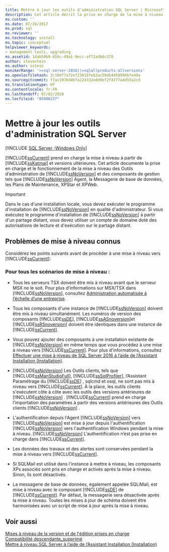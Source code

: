 ```yaml
---
title: Mettre à jour les outils d’administration SQL Server | Microsoft Docs
description: Cet article décrit la prise en charge de la mise à niveau des outils d’administration SQL Server et des composants d’administration, comme SQL Server Agent.
ms.custom: ''
ms.date: 07/24/2017
ms.prod: sql
ms.reviewer: ''
ms.technology: install
ms.topic: conceptual
helpviewer_keywords:
- management tools, upgrading
ms.assetid: 1dab50b9-d16c-49a1-9ecc-af72adb6c378
author: stevestein
ms.author: sstein
monikerRange: '>=sql-server-2016||=sqlallproducts-allversions'
ms.openlocfilehash: 2c10d77a72ef23616feb2ac59db44589966fe49a
ms.sourcegitcommit: f7ac1976d4bfa224332edd9ef2f4377a4d55a2c9
ms.translationtype: HT
ms.contentlocale: fr-FR
ms.lasthandoff: 07/02/2020
ms.locfileid: "85900237"
---
```

# <a name="upgrade-sql-server-management-tools"></a>Mettre à jour les outils d'administration SQL Server

[!INCLUDE [SQL Server -Windows Only](../../includes/applies-to-version/sql-windows-only.md)]

[!INCLUDE[ssCurrent](../../includes/sscurrent-md.md)] prend en charge la mise à niveau à partir de [!INCLUDE[ssKatmai](../../includes/sskatmai-md.md)] et versions ultérieures. Cet article documente la prise en charge et le fonctionnement de la mise à niveau des Outils d’administration de [!INCLUDE[ssNoVersion](../../includes/ssnoversion-md.md)] et des composants de gestion tels que [!INCLUDE[ssNoVersion](../../includes/ssnoversion-md.md)] Agent, la Messagerie de base de données, les Plans de Maintenance, XPStar et XPWeb.  
  
> [!IMPORTANT]  
>  Dans le cas d'une installation locale, vous devez exécuter le programme d'installation de [!INCLUDE[ssNoVersion](../../includes/ssnoversion-md.md)] en qualité d'administrateur. Si vous exécutez le programme d'installation de [!INCLUDE[ssNoVersion](../../includes/ssnoversion-md.md)] à partir d'un partage distant, vous devez utiliser un compte de domaine doté des autorisations de lecture et d'exécution sur le partage distant.  
  
## <a name="known-upgrade-issues"></a>Problèmes de mise à niveau connus  
Considérez les points suivants avant de procéder à une mise à niveau vers [!INCLUDE[ssCurrent](../../includes/sscurrent-md.md)]:  
  
### <a name="for-all-upgrade-scenarios"></a>Pour tous les scénarios de mise à niveau :  
  
- Tous les serveurs TSX doivent être mis à niveau avant que le serveur MSX ne le soit. Pour plus d’informations sur MSX/TSX dans [!INCLUDE[ssNoVersion](../../includes/ssnoversion-md.md)], consultez [Administration automatisée à l’échelle d’une entreprise](../../ssms/agent/automated-administration-across-an-enterprise.md).  
  
-   Tous les composants d'une instance de [!INCLUDE[ssNoVersion](../../includes/ssnoversion-md.md)] doivent être mis à niveau simultanément. Les numéros de version des composants [!INCLUDE[ssDE](../../includes/ssde-md.md)], [!INCLUDE[ssASnoversion](../../includes/ssasnoversion-md.md)]et [!INCLUDE[ssRSnoversion](../../includes/ssrsnoversion-md.md)] doivent être identiques dans une instance de [!INCLUDE[ssCurrent](../../includes/sscurrent-md.md)].  
  
-   Vous pouvez ajouter des composants à une installation existante de [!INCLUDE[ssNoVersion](../../includes/ssnoversion-md.md)] en même temps que vous procédez à une mise à niveau vers [!INCLUDE[ssCurrent](../../includes/sscurrent-md.md)]. Pour plus d’informations, consultez [Effectuer une mise à niveau de SQL Server 2016 à l’aide de l’Assistant Installation &#40;Installation&#41;](../../database-engine/install-windows/upgrade-sql-server-using-the-installation-wizard-setup.md).  
  
-   [!INCLUDE[ssNoVersion](../../includes/ssnoversion-md.md)] Les Outils clients, tels que [!INCLUDE[ssManStudioFull](../../includes/ssmanstudiofull-md.md)], [!INCLUDE[ssSqlProfiler](../../includes/sssqlprofiler-md.md)], l’Assistant Paramétrage du [!INCLUDE[ssDE](../../includes/ssde-md.md)] , sqlcmd et osql, ne sont pas mis à niveau vers [!INCLUDE[ssCurrent](../../includes/sscurrent-md.md)]. À la place, les outils clients s'exécutent côte à côte avec les outils des versions antérieures de [!INCLUDE[ssNoVersion](../../includes/ssnoversion-md.md)] . [!INCLUDE[ssCurrent](../../includes/sscurrent-md.md)] prend en charge l’importation des paramètres à partir des versions antérieures des Outils clients [!INCLUDE[ssNoVersion](../../includes/ssnoversion-md.md)] .  
  
-   L'authentification depuis l'Agent [!INCLUDE[ssNoVersion](../../includes/ssnoversion-md.md)] vers [!INCLUDE[ssNoVersion](../../includes/ssnoversion-md.md)] est mise à jour depuis l'authentification [!INCLUDE[ssNoVersion](../../includes/ssnoversion-md.md)] vers l'authentification Windows pendant la mise à niveau. [!INCLUDE[ssNoVersion](../../includes/ssnoversion-md.md)] L’authentification n’est pas prise en charge dans [!INCLUDE[ssCurrent](../../includes/sscurrent-md.md)].  
  
-   Les données des travaux et des alertes sont conservées pendant la mise à niveau vers [!INCLUDE[ssCurrent](../../includes/sscurrent-md.md)].  
  
-   Si SQLMail est utilisé dans l'instance à mettre à niveau, les composants XPs associés sont pris en charge et activés après la mise à niveau. Sinon, ils sont désactivés.  
  
-   La messagerie de base de données, également appelée SQLiMail, est mise à niveau avec le composant [!INCLUDE[ssDE](../../includes/ssde-md.md)] de [!INCLUDE[ssCurrent](../../includes/sscurrent-md.md)]. Par défaut, la messagerie sera désactivée après la mise à niveau. Toutes les mises à jour de schéma doivent être harmonisées avec un script de mise à jour après la mise à niveau.  
  
## <a name="see-also"></a>Voir aussi  
 [Mises à niveau de la version et de l'édition prises en charge](../../database-engine/install-windows/supported-version-and-edition-upgrades.md)   
 [Compatibilité descendante_supprimé](https://msdn.microsoft.com/library/15d9117e-e2fa-4985-99ea-66a117c1e9fd)   
 [Mettre à niveau SQL Server à l’aide de l’Assistant Installation &#40;Installation&#41;](../../database-engine/install-windows/upgrade-sql-server-using-the-installation-wizard-setup.md)  
  
  
